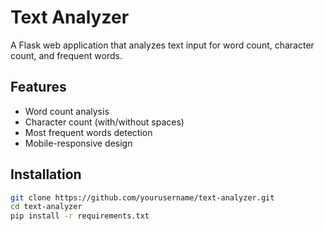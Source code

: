 # Text Analyzer

A Flask web application that analyzes text input for word count, character count, and frequent words.

## Features
- Word count analysis
- Character count (with/without spaces)
- Most frequent words detection
- Mobile-responsive design

## Installation
```bash
git clone https://github.com/yourusername/text-analyzer.git
cd text-analyzer
pip install -r requirements.txt
